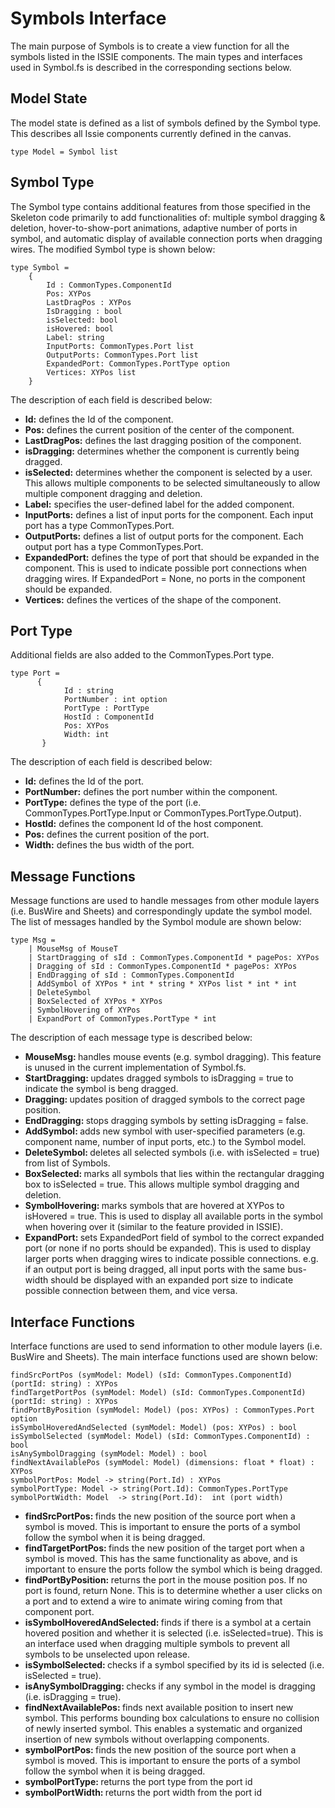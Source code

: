 # Symbols Interface
The main purpose of Symbols is to create a view function for all the symbols listed in the ISSIE components. The main types and interfaces used in Symbol.fs is described in the corresponding sections below.

## Model State
The model state is defined as a list of symbols defined by the Symbol type. This describes all Issie components currently defined in the canvas.
```F#
type Model = Symbol list
```

## Symbol Type
The Symbol type contains additional features from those specified in the Skeleton code primarily to add functionalities of: multiple symbol dragging & deletion, hover-to-show-port animations, adaptive number of ports in symbol, and automatic display of available connection ports when dragging wires. The modified Symbol type is shown below:
```F#
type Symbol =
    {
        Id : CommonTypes.ComponentId
        Pos: XYPos
        LastDragPos : XYPos
        IsDragging : bool
        isSelected: bool
        isHovered: bool
        Label: string
        InputPorts: CommonTypes.Port list
        OutputPorts: CommonTypes.Port list
        ExpandedPort: CommonTypes.PortType option
        Vertices: XYPos list
    }
```
The description of each field is described below:
<ul>
  <li><b>Id:</b> defines the Id of the component.</li>
  <li><b>Pos:</b> defines the current position of the center of the component.</li>
  <li><b>LastDragPos:</b> defines the last dragging position of the component.</li>
  <li><b>isDragging:</b> determines whether the component is currently being dragged.</li>
  <li><b>isSelected:</b> determines whether the component is selected by a user. This allows multiple components to be selected simultaneously to allow multiple component dragging and deletion.</li>
  <li><b>Label:</b> specifies the user-defined label for the added component.</li>
  <li><b>InputPorts:</b> defines a list of input ports for the component. Each input port has a type CommonTypes.Port.</li>
  <li><b>OutputPorts:</b> defines a list of output ports for the component. Each output port has a type CommonTypes.Port.</li>
  <li><b>ExpandedPort:</b> defines the type of port that should be expanded in the component. This is used to indicate possible port connections when dragging wires. If ExpandedPort = None, no ports in the component should be expanded.</li>
  <li><b>Vertices:</b> defines the vertices of the shape of the component.</li>
</ul>

## Port Type
Additional fields are also added to the CommonTypes.Port type.
```F#
type Port = 
      {
            Id : string
            PortNumber : int option
            PortType : PortType
            HostId : ComponentId
            Pos: XYPos
            Width: int
       } 
```
The description of each field is described below:
<ul>
  <li><b>Id:</b> defines the Id of the port.</li>
  <li><b>PortNumber:</b> defines the port number within the component.</li>
  <li><b>PortType:</b> defines the type of the port (i.e. CommonTypes.PortType.Input or CommonTypes.PortType.Output).</li>
  <li><b>HostId:</b> defines the component Id of the host component.</li>
  <li><b>Pos:</b> defines the current position of the port.</li>
  <li><b>Width:</b> defines the bus width of the port.</li>
</ul>

## Message Functions
Message functions are used to handle messages from other module layers (i.e. BusWire and Sheets) and correspondingly update the symbol model. The list of messages handled by the Symbol module are shown below:
```F#
type Msg =
    | MouseMsg of MouseT
    | StartDragging of sId : CommonTypes.ComponentId * pagePos: XYPos
    | Dragging of sId : CommonTypes.ComponentId * pagePos: XYPos
    | EndDragging of sId : CommonTypes.ComponentId
    | AddSymbol of XYPos * int * string * XYPos list * int * int 
    | DeleteSymbol 
    | BoxSelected of XYPos * XYPos
    | SymbolHovering of XYPos
    | ExpandPort of CommonTypes.PortType * int
```
The description of each message type is described below:
<ul>
  <li><b>MouseMsg: </b>handles mouse events (e.g. symbol dragging). This feature is unused in the current implementation of Symbol.fs.</li>
  <li><b>StartDragging: </b>updates dragged symbols to isDragging = true to indicate the symbol is beng dragged.</li>
  <li><b>Dragging: </b>updates position of dragged symbols to the correct page position.</li>
  <li><b>EndDragging: </b>stops dragging symbols by setting isDragging = false.</li>
  <li><b>AddSymbol: </b>adds new symbol with user-specified parameters (e.g. component name, number of input ports, etc.) to the Symbol model.</li>
  <li><b>DeleteSymbol: </b>deletes all selected symbols (i.e. with isSelected = true) from list of Symbols.</li>
  <li><b>BoxSelected: </b>marks all symbols that lies within the rectangular dragging box to isSelected = true. This allows multiple symbol dragging and deletion.</li>
  <li><b>SymbolHovering: </b>marks symbols that are hovered at XYPos to isHovered = true. This is used to display all available ports in the symbol when hovering over it (similar to the feature provided in ISSIE).</li>
  <li><b>ExpandPort: </b>sets ExpandedPort field of symbol to the correct expanded port (or none if no ports should be expanded). This is used to display larger ports when dragging wires to indicate possible connections. e.g. if an output port is being dragged, all input ports with the same bus-width should be displayed with an expanded port size to indicate possible connection between them, and vice versa.</li>
</ul>

## Interface Functions
Interface functions are used to send information to other module layers (i.e. BusWire and Sheets). The main interface functions used are shown below:
```F#
findSrcPortPos (symModel: Model) (sId: CommonTypes.ComponentId) (portId: string) : XYPos 
findTargetPortPos (symModel: Model) (sId: CommonTypes.ComponentId) (portId: string) : XYPos 
findPortByPosition (symModel: Model) (pos: XYPos) : CommonTypes.Port option 
isSymbolHoveredAndSelected (symModel: Model) (pos: XYPos) : bool
isSymbolSelected (symModel: Model) (sId: CommonTypes.ComponentId) : bool
isAnySymbolDragging (symModel: Model) : bool
findNextAvailablePos (symModel: Model) (dimensions: float * float) : XYPos
symbolPortPos: Model -> string(Port.Id) : XYPos
symbolPortType: Model -> string(Port.Id): CommonTypes.PortType 
symbolPortWidth: Model  -> string(Port.Id):  int (port width)
```
<ul>
  <li><b>findSrcPortPos: </b>finds the new position of the source port when a symbol is moved. This is important to ensure the ports of a symbol follow the symbol when it is being dragged.</li>
  <li><b>findTargetPortPos: </b>finds the new position of the target port when a symbol is moved. This has the same functionality as above, and is important to ensure the ports follow the symbol which is being dragged.</li>
  <li><b>findPortByPosition: </b>returns the port in the mouse position pos. If no port is found, return None. This is to determine whether a user clicks on a port and to extend a wire to animate wiring coming from that component port.</li>
  <li><b>isSymbolHoveredAndSelected: </b>finds if there is a symbol at a certain hovered position and whether it is selected (i.e. isSelected=true). This is an interface used when dragging multiple symbols to prevent all symbols to be unselected upon release.</li>
  <li><b>isSymbolSelected: </b>checks if a symbol specified by its id is selected (i.e. isSelected = true).</li>
  <li><b>isAnySymbolDragging: </b>checks if any symbol in the model is dragging (i.e. isDragging = true).</li>
  <li><b>findNextAvailablePos: </b>finds next available position to insert new symbol. This performs bounding box calculations to ensure no collision of newly inserted symbol. This enables a systematic and organized insertion of new symbols without overlapping components.</li>
  <li><b>symbolPortPos: </b>finds the new position of the source port when a symbol is moved. This is important to ensure the ports of a symbol follow the symbol when it is being dragged.</li>
  <li><b>symbolPortType: </b>returns the port type from the port id</li>
  <li><b>symbolPortWidth: </b>returns the port width from the port id</li>
</ul>
